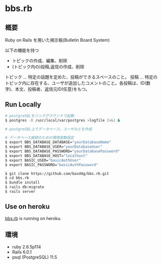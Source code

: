 # bbs.rb

## 概要

Ruby on Rails を用いた掲示板(Bulletin Board System)

以下の機能を持つ

- トピックの作成、編集、削除
- (トピック内の)投稿,返信の作成、削除

トピック ... 特定の話題を定めた、投稿ができるスペースのこと。
投稿 ... 特定のトピック内に存在する、ユーザが追加したコメントのこと。各投稿は、ID(数字)、本文、投稿者、返信元ID(任意)をもつ。

## Run Locally

```sh
# postgreSQLをバックグラウンドで起動
$ postgres -D /usr/local/var/postgres >logfile 2>&1 &

# postgreSQL上でデータベース、ユーザなどを作成

# データベース接続のための環境変数設定
$ export BBS_DATABASE_DATABASE="yourDatabaseName"
$ export BBS_DATABASE_USER="yourDatabaseUser"
$ export BBS_DATABASE_PASSWORD="yourDatabasePassword"
$ export BBS_DATABASE_HOST="localhost"
$ export BASIC_USER="basicAuthUser"
$ export BASIC_PASSWORD="basicAuthPassword"

$ git clone https://github.com/basd4g/bbs.rb.git
$ cd bbs.rb
$ bundle install
$ rails db:migrate
$ rails server
```

## Use on heroku

[bbs.rb](http://bbs-rb.herokuapp.com/) is running on heroku.

## 環境

- ruby 2.6.5p114
- Rails 6.0.1
- psql (PostgreSQL) 11.5

